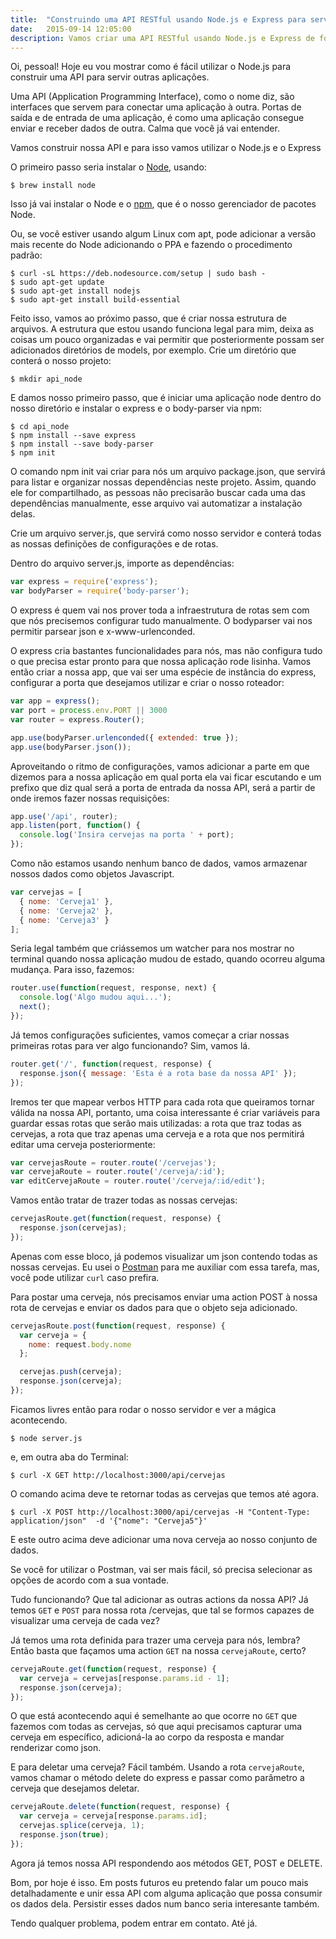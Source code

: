 ```yaml
---
title:  "Construindo uma API RESTful usando Node.js e Express para servir outras aplicações"
date:   2015-09-14 12:05:00
description: Vamos criar uma API RESTful usando Node.js e Express de forma que sejamos capazes de servir outras aplicações. A ideia é introduzir uma coisa simples, que pode ser estendida com outras aplicações posteriormente.
---
```


Oi, pessoal! Hoje eu vou mostrar como é fácil utilizar o Node.js para construir uma API para servir outras aplicações.

Uma API (Application Programming Interface), como o nome diz, são interfaces que servem para conectar uma aplicação à outra. Portas de saída e de entrada de uma aplicação, é como uma aplicação consegue enviar e receber dados de outra. Calma que você já vai entender.

Vamos construir nossa API e para isso vamos utilizar o Node.js e o Express

O primeiro passo seria instalar o [Node](https://www.nodejs.org), usando:

```
$ brew install node
```
Isso já vai instalar o Node e o [npm](https://www.npmjs.com), que é o nosso gerenciador de pacotes Node.

Ou, se você estiver usando algum Linux com apt, pode adicionar a versão mais recente do Node adicionando o PPA e fazendo o procedimento padrão:

```
$ curl -sL https://deb.nodesource.com/setup | sudo bash -
$ sudo apt-get update
$ sudo apt-get install nodejs
$ sudo apt-get install build-essential
```

Feito isso, vamos ao próximo passo, que é criar nossa estrutura de arquivos. A estrutura que estou usando funciona legal para mim, deixa as coisas um pouco organizadas e vai permitir que posteriormente possam ser adicionados diretórios de models, por exemplo. Crie um diretório que conterá o nosso projeto:

```
$ mkdir api_node
```

E damos nosso primeiro passo, que é iniciar uma aplicação node dentro do nosso diretório e instalar o express e o body-parser via npm:

```
$ cd api_node
$ npm install --save express
$ npm install --save body-parser
$ npm init
```

O comando npm init vai criar para nós um arquivo package.json, que servirá para listar e organizar nossas dependências neste projeto. Assim, quando ele for compartilhado, as pessoas não precisarão buscar cada uma das dependências manualmente, esse arquivo vai automatizar a instalação delas.

Crie um arquivo server.js, que servirá como nosso servidor e conterá todas as nossas definições de configurações e de rotas.

Dentro do arquivo server.js, importe as dependências:

```javascript
var express = require('express');
var bodyParser = require('body-parser');
```

O express é quem vai nos prover toda a infraestrutura de rotas sem com que nós precisemos configurar tudo manualmente. O bodyparser vai nos permitir parsear json e x-www-urlenconded.

O express cria bastantes funcionalidades para nós, mas não configura tudo o que precisa estar pronto para que nossa aplicação rode lisinha. Vamos então criar a nossa app, que vai ser uma espécie de instância do express, configurar a porta que desejamos utilizar e criar o nosso roteador:

```javascript
var app = express();
var port = process.env.PORT || 3000
var router = express.Router();

app.use(bodyParser.urlenconded({ extended: true });
app.use(bodyParser.json());
```
Aproveitando o ritmo de configurações, vamos adicionar a parte em que dizemos para a nossa aplicação em qual porta ela vai ficar escutando e um prefixo que diz qual será a porta de entrada da nossa API, será a partir de onde iremos fazer nossas requisições:

```javascript
app.use('/api', router);
app.listen(port, function() {
  console.log('Insira cervejas na porta ' + port);
});
```

Como não estamos usando nenhum banco de dados, vamos armazenar nossos dados como objetos Javascript.

```javascript
var cervejas = [
  { nome: 'Cerveja1' },
  { nome: 'Cerveja2' },
  { nome: 'Cerveja3' }
];
```

Seria legal também que criássemos um watcher para nos mostrar no terminal quando nossa aplicação mudou de estado, quando ocorreu alguma mudança. Para isso, fazemos:

```javascript
router.use(function(request, response, next) {
  console.log('Algo mudou aqui...');
  next();
});
```

Já temos configurações suficientes, vamos começar a criar nossas primeiras rotas para ver algo funcionando? Sim, vamos lá.

```javascript
router.get('/', function(request, response) {
  response.json({ message: 'Esta é a rota base da nossa API' });
});
```

Iremos ter que mapear verbos HTTP para cada rota que queiramos tornar válida na nossa API, portanto, uma coisa interessante é criar variáveis para guardar essas rotas que serão mais utilizadas: a rota que traz todas as cervejas, a rota que traz apenas uma cerveja e a rota que nos permitirá editar uma cerveja posteriormente:

```javascript
var cervejasRoute = router.route('/cervejas');
var cervejaRoute = router.route('/cerveja/:id');
var editCervejaRoute = router.route('/cerveja/:id/edit');
```

Vamos então tratar de trazer todas as nossas cervejas:

```javascript
cervejasRoute.get(function(request, response) {
  response.json(cervejas);
});
```

Apenas com esse bloco, já podemos visualizar um json contendo todas as nossas cervejas. Eu usei o [Postman](https://www.getpostman.com/) para me auxiliar com essa tarefa, mas, você pode utilizar `curl` caso prefira.

Para postar uma cerveja, nós precisamos enviar uma action POST à nossa rota de cervejas e enviar os dados para que o objeto seja adicionado.

```javascript
cervejasRoute.post(function(request, response) {
  var cerveja = {
    nome: request.body.nome
  };

  cervejas.push(cerveja);
  response.json(cerveja);
});
```

Ficamos livres então para rodar o nosso servidor e ver a mágica acontecendo.

```
$ node server.js
```
e, em outra aba do Terminal:

```
$ curl -X GET http://localhost:3000/api/cervejas
```

O comando acima deve te retornar todas as cervejas que temos até agora.


```
$ curl -X POST http://localhost:3000/api/cervejas -H "Content-Type: application/json"  -d '{"nome": "Cerveja5"}'
```

E este outro acima deve adicionar uma nova cerveja ao nosso conjunto de dados.

Se você for utilizar o Postman, vai ser mais fácil, só precisa selecionar as opções de acordo com a sua vontade.

Tudo funcionando? Que tal adicionar as outras actions da nossa API? Já temos `GET` e `POST` para nossa rota /cervejas, que tal se formos capazes de visualizar uma cerveja de cada vez?

Já temos uma rota definida para trazer uma cerveja para nós, lembra? Então basta que façamos uma action `GET` na nossa `cervejaRoute`, certo?

```javascript
cervejaRoute.get(function(request, response) {
  var cerveja = cervejas[response.params.id - 1];
  response.json(cerveja);
});
```

O que está acontecendo aqui é semelhante ao que ocorre no `GET` que fazemos com todas as cervejas, só que aqui precisamos capturar uma cerveja em específico, adicioná-la ao corpo da resposta e mandar renderizar como json.

E para deletar uma cerveja? Fácil também. Usando a rota `cervejaRoute`, vamos chamar o método delete do express e passar como parâmetro a cerveja que desejamos deletar.

```javascript
cervejaRoute.delete(function(request, response) {
  var cerveja = cerveja[response.params.id];
  cervejas.splice(cerveja, 1);
  response.json(true);
});
```
Agora já temos nossa API respondendo aos métodos GET, POST e DELETE.

Bom, por hoje é isso. Em posts futuros eu pretendo falar um pouco mais detalhadamente e unir essa API com alguma aplicação que possa consumir os dados dela. Persistir esses dados num banco seria interesante também.

Tendo qualquer problema, podem entrar em contato. Até já.
